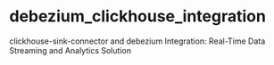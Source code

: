 # debezium_clickhouse_integration
clickhouse-sink-connector and debezium Integration: Real-Time Data Streaming and Analytics Solution
